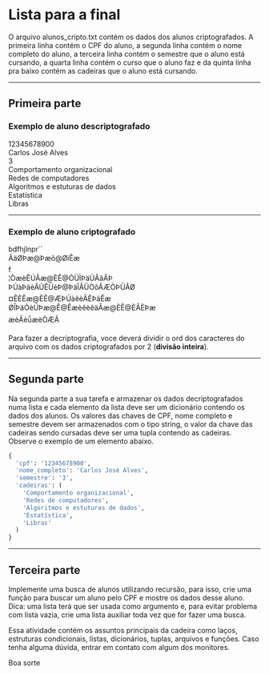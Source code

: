 # Lista para a final  

O arquivo alunos_cripto.txt contém os dados dos alunos criptografados. A primeira linha contém o CPF do aluno, a segunda linha contém o nome completo do aluno, a terceira linha contém o semestre que o aluno está cursando, a quarta linha contém o curso que o aluno faz e da quinta linha pra baixo contém as cadeiras que o aluno está cursando.  

***

## Primeira parte

### Exemplo de aluno descriptografado  

12345678900  
Carlos José Alves  
3  
Comportamento organizacional  
Redes de computadores  
Algoritmos e estuturas de dados  
Estatística  
Libras  
  
***

### Exemplo de aluno criptografado  

bdfhjlnpr``  
ÂäØÞæ@Þæǒ@ØìÊæ  
f  
¦ÒæèÊÚÂæ@ÈÊ@ÒÜÌÞäÚÂǎÂÞ  
ÞÚàÞäèÂÚÊÜèÞ@ÞäÎÂÜÒôÂÆÒÞÜÂØ  
¤ÊÈÊæ@ÈÊ@ÆÞÚàêèÂÈÞäÊæ  
ØÎÞäÒèÚÞæ@Ê@ÊæèêèêäÂæ@ÈÊ@ÈÂÈÞæ  
æèÂèǚæèÒÆÂ  
  

Para fazer a decriptografia, voce deverá dividir o ord dos caracteres do arquivo com os dados criptografados por 2 (__divisão inteira__).  

***  

## Segunda parte  

Na segunda parte a sua tarefa e armazenar os dados decriptografados numa lista e cada elemento da lista deve ser um dicionário contendo os dados dos alunos. Os valores das chaves de CPF, nome completo e semestre devem ser armazenados com o tipo string, o valor da chave das cadeiras sendo cursadas deve ser uma tupla contendo as cadeiras. Observe o exemplo de um elemento abaixo.  

```python
{
  'cpf': '12345678900',
  'nome_completo': 'Carlos José Alves',
  'semestre': '3',
  'cadeiras': (
    'Comportamento organizacional',
    'Redes de computadores',
    'Algoritmos e estuturas de dados',
    'Estatística',
    'Libras'
  )
}
```  

***  

## Terceira parte  

Implemente uma busca de alunos utilizando recursão, para isso, crie uma função para buscar um aluno pelo CPF e mostre os dados desse aluno. Dica: uma lista terá que ser usada como argumento e, para evitar problema com lista vazia, crie uma lista auxiliar toda vez que for fazer uma busca.  

Essa atividade contém os assuntos principais da cadeira como laços, estruturas condicionais, listas, dicionários, tuplas, arquivos e funções. Caso tenha alguma dúvida, entrar em contato com algum dos monitores.  

Boa sorte